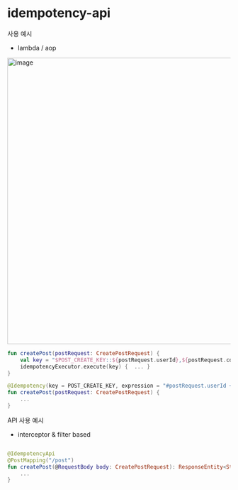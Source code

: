 # idempotency-api


사용 예시
- lambda / aop

<img width="645" alt="image" src="https://github.com/jerry-ljh/idempotency-api/assets/87708830/eccec8d6-2c42-4b78-a415-cb68a45a0f32">


```kotlin
fun createPost(postRequest: CreatePostRequest) {
    val key = "$POST_CREATE_KEY::${postRequest.userId},${postRequest.contents.hashCode()}"
    idempotencyExecutor.execute(key) {  ... }
}

```


```kotlin
@Idempotency(key = POST_CREATE_KEY, expression = "#postRequest.userId + ',' + #postRequest.contents.hashCode()")
fun createPost(postRequest: CreatePostRequest) {
    ...
}

```

API 사용 예시
- interceptor & filter based
```kotlin

@IdempotencyApi
@PostMapping("/post")
fun createPost(@RequestBody body: CreatePostRequest): ResponseEntity<String> {
    ...
}

```
